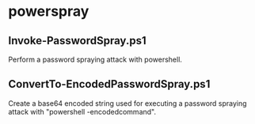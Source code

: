 powerspray
==========

Invoke-PasswordSpray.ps1
--
Perform a password spraying attack with powershell. 

ConvertTo-EncodedPasswordSpray.ps1
--
Create a base64 encoded string used for executing a password spraying attack with "powershell -encodedcommand".